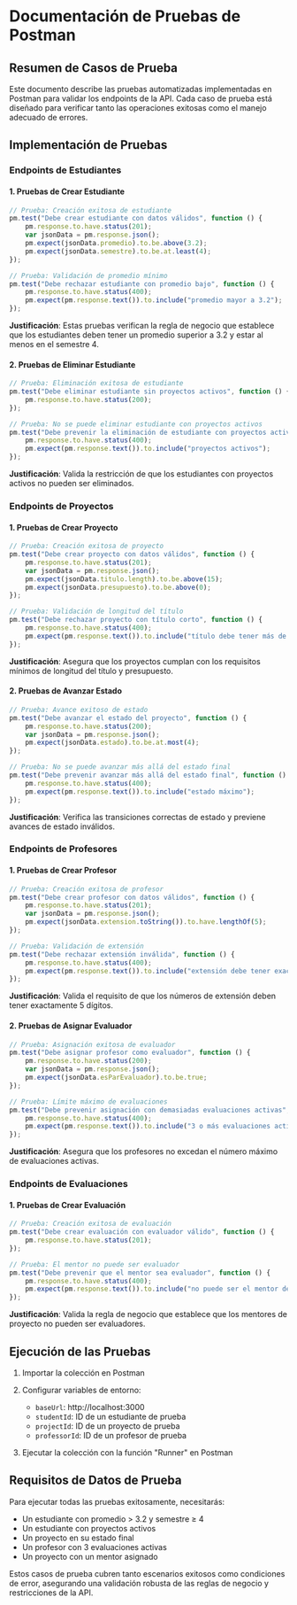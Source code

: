 # Documentación de Pruebas de Postman

## Resumen de Casos de Prueba

Este documento describe las pruebas automatizadas implementadas en Postman para validar los endpoints de la API. Cada caso de prueba está diseñado para verificar tanto las operaciones exitosas como el manejo adecuado de errores.

## Implementación de Pruebas

### Endpoints de Estudiantes

#### 1. Pruebas de Crear Estudiante
```javascript
// Prueba: Creación exitosa de estudiante
pm.test("Debe crear estudiante con datos válidos", function () {
    pm.response.to.have.status(201);
    var jsonData = pm.response.json();
    pm.expect(jsonData.promedio).to.be.above(3.2);
    pm.expect(jsonData.semestre).to.be.at.least(4);
});

// Prueba: Validación de promedio mínimo
pm.test("Debe rechazar estudiante con promedio bajo", function () {
    pm.response.to.have.status(400);
    pm.expect(pm.response.text()).to.include("promedio mayor a 3.2");
});
```

**Justificación**: Estas pruebas verifican la regla de negocio que establece que los estudiantes deben tener un promedio superior a 3.2 y estar al menos en el semestre 4.

#### 2. Pruebas de Eliminar Estudiante
```javascript
// Prueba: Eliminación exitosa de estudiante
pm.test("Debe eliminar estudiante sin proyectos activos", function () {
    pm.response.to.have.status(200);
});

// Prueba: No se puede eliminar estudiante con proyectos activos
pm.test("Debe prevenir la eliminación de estudiante con proyectos activos", function () {
    pm.response.to.have.status(400);
    pm.expect(pm.response.text()).to.include("proyectos activos");
});
```

**Justificación**: Valida la restricción de que los estudiantes con proyectos activos no pueden ser eliminados.

### Endpoints de Proyectos

#### 1. Pruebas de Crear Proyecto
```javascript
// Prueba: Creación exitosa de proyecto
pm.test("Debe crear proyecto con datos válidos", function () {
    pm.response.to.have.status(201);
    var jsonData = pm.response.json();
    pm.expect(jsonData.titulo.length).to.be.above(15);
    pm.expect(jsonData.presupuesto).to.be.above(0);
});

// Prueba: Validación de longitud del título
pm.test("Debe rechazar proyecto con título corto", function () {
    pm.response.to.have.status(400);
    pm.expect(pm.response.text()).to.include("título debe tener más de 15 caracteres");
});
```

**Justificación**: Asegura que los proyectos cumplan con los requisitos mínimos de longitud del título y presupuesto.

#### 2. Pruebas de Avanzar Estado
```javascript
// Prueba: Avance exitoso de estado
pm.test("Debe avanzar el estado del proyecto", function () {
    pm.response.to.have.status(200);
    var jsonData = pm.response.json();
    pm.expect(jsonData.estado).to.be.at.most(4);
});

// Prueba: No se puede avanzar más allá del estado final
pm.test("Debe prevenir avanzar más allá del estado final", function () {
    pm.response.to.have.status(400);
    pm.expect(pm.response.text()).to.include("estado máximo");
});
```

**Justificación**: Verifica las transiciones correctas de estado y previene avances de estado inválidos.

### Endpoints de Profesores

#### 1. Pruebas de Crear Profesor
```javascript
// Prueba: Creación exitosa de profesor
pm.test("Debe crear profesor con datos válidos", function () {
    pm.response.to.have.status(201);
    var jsonData = pm.response.json();
    pm.expect(jsonData.extension.toString()).to.have.lengthOf(5);
});

// Prueba: Validación de extensión
pm.test("Debe rechazar extensión inválida", function () {
    pm.response.to.have.status(400);
    pm.expect(pm.response.text()).to.include("extensión debe tener exactamente 5 dígitos");
});
```

**Justificación**: Valida el requisito de que los números de extensión deben tener exactamente 5 dígitos.

#### 2. Pruebas de Asignar Evaluador
```javascript
// Prueba: Asignación exitosa de evaluador
pm.test("Debe asignar profesor como evaluador", function () {
    pm.response.to.have.status(200);
    var jsonData = pm.response.json();
    pm.expect(jsonData.esParEvaluador).to.be.true;
});

// Prueba: Límite máximo de evaluaciones
pm.test("Debe prevenir asignación con demasiadas evaluaciones activas", function () {
    pm.response.to.have.status(400);
    pm.expect(pm.response.text()).to.include("3 o más evaluaciones activas");
});
```

**Justificación**: Asegura que los profesores no excedan el número máximo de evaluaciones activas.

### Endpoints de Evaluaciones

#### 1. Pruebas de Crear Evaluación
```javascript
// Prueba: Creación exitosa de evaluación
pm.test("Debe crear evaluación con evaluador válido", function () {
    pm.response.to.have.status(201);
});

// Prueba: El mentor no puede ser evaluador
pm.test("Debe prevenir que el mentor sea evaluador", function () {
    pm.response.to.have.status(400);
    pm.expect(pm.response.text()).to.include("no puede ser el mentor del proyecto");
});
```

**Justificación**: Valida la regla de negocio que establece que los mentores de proyecto no pueden ser evaluadores.

## Ejecución de las Pruebas

1. Importar la colección en Postman
2. Configurar variables de entorno:
   - `baseUrl`: http://localhost:3000
   - `studentId`: ID de un estudiante de prueba
   - `projectId`: ID de un proyecto de prueba
   - `professorId`: ID de un profesor de prueba

3. Ejecutar la colección con la función "Runner" en Postman

## Requisitos de Datos de Prueba

Para ejecutar todas las pruebas exitosamente, necesitarás:
- Un estudiante con promedio > 3.2 y semestre ≥ 4
- Un estudiante con proyectos activos
- Un proyecto en su estado final
- Un profesor con 3 evaluaciones activas
- Un proyecto con un mentor asignado

Estos casos de prueba cubren tanto escenarios exitosos como condiciones de error, asegurando una validación robusta de las reglas de negocio y restricciones de la API. 